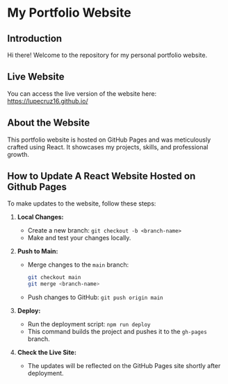 # My Portfolio Website

## Introduction
Hi there! Welcome to the repository for my personal portfolio website. 

## Live Website
You can access the live version of the website here: https://lupecruz16.github.io/
## About the Website
This portfolio website is hosted on GitHub Pages and was meticulously crafted using React. It showcases my projects, skills, and professional growth.

## How to Update A React Website Hosted on Github Pages
To make updates to the website, follow these steps:

1. **Local Changes:**
   - Create a new branch: `git checkout -b <branch-name>`
   - Make and test your changes locally.

2. **Push to Main:**
   - Merge changes to the `main` branch:
     ```bash
     git checkout main
     git merge <branch-name>
     ```
   - Push changes to GitHub: `git push origin main`

3. **Deploy:**
   - Run the deployment script: `npm run deploy`
   - This command builds the project and pushes it to the `gh-pages` branch.

4. **Check the Live Site:**
   - The updates will be reflected on the GitHub Pages site shortly after deployment.
